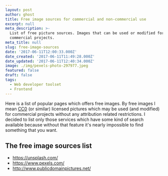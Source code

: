 ```yaml
---
layout: post
author: ghost
title: Free image sources for commercial and non-commercial use
excerpt: null
meta_description: >-
  List of free picture sources. Images that can be used or modified for
  commercial projects.
meta_title: null
slug: free-image-sources
date: '2017-06-11T12:00:33.000Z'
date_created: '2017-06-11T11:49:28.000Z'
date_updated: '2017-06-11T12:40:34.000Z'
image: ./img/pexels-photo-297977.jpeg
featured: false
draft: false
tags:
  - Web developer toolset
  - Frontend
---
```

Here is a list of popular pages which offers free images. By free images I mean [CC0](https://creativecommons.org/share-your-work/public-domain/cc0/) (or similar) licensed pictures which may be used (and modified) for commercial projects without any attribution related restrictions.
I decided to list only those services which have some kind of search available because without that feature it's nearly impossible to find something that you want.

## The free image sources list

- https://unsplash.com/
- https://www.pexels.com/
- http://www.publicdomainpictures.net/

